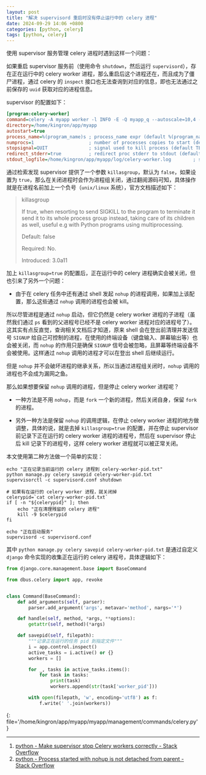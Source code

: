 ```yaml
---
layout: post
title: "解决 supervisord 重启时没有停止运行中的 celery 进程"
date: 2024-09-29 14:06 +0800
categories: [python, celery]
tags: [python, celery]
---
```


使用 supervisor 服务管理 celery 进程时遇到这样一个问题：

如果重启 supervisor 服务前（使用命令 `shutdown`，然后运行 `supervisord`），存在正在运行中的 celery worker 进程，那么重启后这个进程还在，而且成为了僵尸进程，通过 celery 的 `inspect` 接口也无法查询到对应的信息，即也无法通过之前保存的 `uuid` 获取对应的进程信息。

supervisor 的配置如下：

```ini
[program:celery-worker]
command=celery -A myapp worker -l INFO -E -Q myapp_q --autoscale=10,4 -n celeryworker@%%h
directory=/home/kingron/app/myapp
autostart=true
process_name=%(program_name)s ; process_name expr (default %(program_name)s)
numprocs=1                    ; number of processes copies to start (def 1)
stopsignal=QUIT               ; signal used to kill process (default TERM)
redirect_stderr=true          ; redirect proc stderr to stdout (default false)
stdout_logfile=/home/kingron/app/myapp/log/celery-worker.log        ; stdout log path, NONE for none; default AUTO
```

通过检索发现 supervisor 提供了一个参数 `killasgroup`，默认为 `false`，如果设置为 `true`，那么在关闭进程时会作为进程组关闭，通过翻阅源码可知，具体操作就是在进程名前加上一个负号（`unix/linux` 系统），官方文档描述如下：

> killasgroup
>
> If true, when resorting to send SIGKILL to the program to terminate it send it to its whole process group instead, taking care of its children as well, useful e.g with Python programs using multiprocessing.
>
> Default: false
>
> Required: No.
>
> Introduced: 3.0a11

加上 `killasgroup=true` 的配置后，正在运行中的 celery 进程确实会被关闭，但也引来了另外一个问题：

- 由于在 celery 任务中还有通过 shell 发起 `nohup` 的进程调用，如果加上该配置，那么这些通过 `nohup` 调用的进程也会被 kill。

所以尽管进程是通过 `nohup` 启动，但它仍然是 celery worker 进程的子进程（虽然我们通过 `ps` 看到的父进程号已经不是 celery worker 进程对应的进程号了）。这其实有点反直觉，查询相关文档后才知道，原来 shell 会在登出前清理并发送信号 `SIGNUP` 给自己可控制的进程，在使用的终端设备（键盘输入、屏幕输出等）也会被关闭，而 `nohup` 的作用只是确保 `SIGNUP` 信号会被忽略，且屏幕等终端设备不会被使用。这样通过 `nohup` 调用的进程才可以在登出 shell 后继续运行。

但是 `nohup` 并不会破坏进程的继承关系，所以当通过进程组关闭时，`nohup` 调用的进程也不会成为漏网之鱼。

那么如果想要保留 `nohup` 调用的进程，但是停止 celery worker 进程呢？

- 一种方法是不用 `nohup`，而是 `fork` 一个新的进程，然后关闭自身，保留 `fork` 的进程。

- 另外一种方法是保留 `nohup` 的调用逻辑，在停止 celery worker 进程的地方做调整，具体的说，就是去掉 `killasgroup=true` 的配置，并在停止 supervisor 前记录下正在运行的 celery worker 进程的进程号，然后在 supervisor 停止后 kill 记录下的进程号，这样 celery worker 进程就可以被正常关闭。

本文使用第二种方法做一个简单的实现：

```shell
echo "正在记录当前运行的 celery 进程到 celery-worker-pid.txt"
python manage.py celery savepid celery-worker-pid.txt
supervisorctl -c supervisord.conf shutdown

# 如果有在运行的 celery worker 进程，就关闭掉
celerypid=`cat celery-worker-pid.txt`
if [ -n "${celerypid}" ]; then
    echo "正在清理残留的 celery 进程"
    kill -9 $celerypid
fi

echo "正在启动服务"
supervisord -c supervisord.conf
```

其中 `python manage.py celery savepid celery-worker-pid.txt` 是通过自定义 `django` 命令实现的收集正在运行的 celery 进程号，具体逻辑如下：

```python
from django.core.management.base import BaseCommand

from dbus.celery import app, revoke


class Command(BaseCommand):
    def add_arguments(self, parser):
        parser.add_argument('args', metavar='method', nargs='*')

    def handle(self, method, *args, **options):
        getattr(self, method)(*args)

    def savepid(self, filepath):
        """记录正在运行的任务 pid 到指定文件"""
        i = app.control.inspect()
        active_tasks = i.active() or {}
        workers = []

        for _, tasks in active_tasks.items():
            for task in tasks:
                print(task)
                workers.append(str(task['worker_pid']))

        with open(filepath, 'w', encoding='utf8') as f:
            f.write(' '.join(workers))
```
{: file='/home/kingron/app/myapp/myapp/management/commands/celery.py' }


---

1. [python - Make supervisor stop Celery workers correctly - Stack Overflow](https://stackoverflow.com/questions/31800447/make-supervisor-stop-celery-workers-correctly "python - Make supervisor stop Celery workers correctly - Stack Overflow")
2. [python - Process started with nohup is not detached from parent - Stack Overflow](https://stackoverflow.com/questions/42608290/process-started-with-nohup-is-not-detached-from-parent "python - Process started with nohup is not detached from parent - Stack Overflow")
